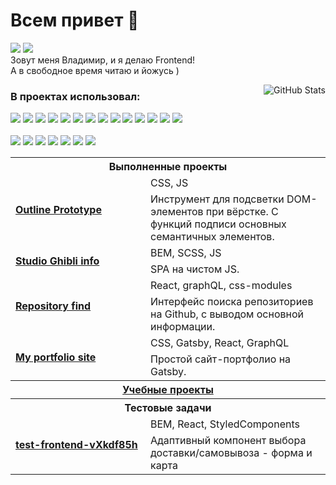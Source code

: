 # Всем привет 👋
<a target="_blank" href="https://t.me/ArtMan_8"><img src="https://img.shields.io/badge/Telegram-000000?style=plastic&logo=Telegram&labelColor=black"/></a>
<a target="_blank" href="mailto:artman888@gmail.com"><img src="https://img.shields.io/badge/Gmail-000000?style=plastic&logo=Gmail&labelColor=black"/></a><br>
Зовут меня Владимир, и я делаю Frontend!<br>
А в свободное время читаю и йожусь )<br>

<img align="right" alt="GitHub Stats" src="https://github-readme-stats.vercel.app/api?username=artman-8&count_private=true&show_icons=true" />
<h3>В&nbspпроектах&nbspиспользовал:</h3>
<div>
  <div>
    <img src="https://img.shields.io/badge/HTML-code-FF0000?style=flat-square&logo=HTML5&labelColor=black">
    <img src="https://img.shields.io/badge/BEM-code-FF0000?style=flat-square&labelColor=black">
    <img src="https://img.shields.io/badge/CSS-code-FF0000?style=flat-square&logo=CSS3&labelColor=black">
    <img src="https://img.shields.io/badge/Sass-code-FF0000?style=flat-square&logo=Sass&labelColor=black">
    <img src="https://img.shields.io/badge/JavaScript-code-FF0000?style=flat-square&logo=JavaScript&labelColor=black">
    <img src="https://img.shields.io/badge/React-code-FF0000?style=flat-square&logo=React&labelColor=black">
    <img src="https://img.shields.io/badge/Redux-code-FF0000?style=flat-square&logo=Redux&labelColor=black">
    <img src="https://img.shields.io/badge/StyledComponents-code-FF0000?style=flat-square&logo=styled-components&labelColor=black">
    <img src="https://img.shields.io/badge/TypeScript-code-FF0000?style=flat-square&logo=TypeScript&labelColor=black">
    <img src="https://img.shields.io/badge/GraphQL-code-FF0000?style=flat-square&logo=GraphQL&labelColor=black">
    <img src="https://img.shields.io/badge/Gatsby-code-FF0000?style=flat-square&logo=Gatsby&labelColor=black">
    <img src="https://img.shields.io/badge/Jest-code-FF0000?style=flat-square&logo=Jest&labelColor=black">
    <img src="https://img.shields.io/badge/Enzyme-code-FF0000?style=flat-square&labelColor=black">
    <img src="https://img.shields.io/badge/JSDoc-code-FF0000?style=flat-square&logo=JSDoc&labelColor=black">
  </div><br>
  <div>
    <img src="https://img.shields.io/badge/VSCode-tool-0000FF?style=flat-square&logo=Visual-Studio-Code&labelColor=black">
    <img src="https://img.shields.io/badge/ESlint-tool-0000FF?style=flat-square&logo=ESlint&labelColor=black">
    <img src="https://img.shields.io/badge/Gulp-tool-0000FF?style=flat-square&logo=gulp&labelColor=black">
    <img src="https://img.shields.io/badge/Webpack-tool-0000FF?style=flat-square&logo=Webpack&labelColor=black">
    <img src="https://img.shields.io/badge/TravisCI-tool-0000FF?style=flat-square&logo=Travis-CI&labelColor=black">
    <img src="https://img.shields.io/badge/ghPages-tool-0000FF?style=flat-square&logo=GitHub&labelColor=black">
    <img src="https://img.shields.io/badge/Figma-tool-0000FF?style=flat-square&logo=Figma&labelColor=black">
  </div>
</div>

<table>
  <tr>
    <th colspan="2" style="font-size: 16px; font-weight: 700;">Выполненные проекты</th>
  </tr>
  <tr>
    <td rowspan="2" width="200"><a target="_blank" href="https://github.com/ArtMan-8/outline-prototype"><b>Outline Prototype</b></a></td>
    <td>CSS, JS</td>
  </tr>
  <tr>
    <td>Инструмент для подсветки DOM-элементов при вёрстке. С функций подписи основных семантичных элементов.</td>
  </tr>
  <tr>
    <td rowspan="2"><a target="_blank" href="https://github.com/ArtMan-8/Studio-Ghibli-info"><b>Studio Ghibli info</a></b></td>
    <td>BEM, SCSS, JS</td>
  </tr>
  <tr>
    <td>SPA на чистом JS.</td>
  </tr>
  <tr>
    <td rowspan="2" width="200"><a target="_blank" href="https://github.com/ArtMan-8/repository-find"><b>Repository find</b></a></td>
    <td>React, graphQL, css-modules</td>
  </tr>
  <tr>
    <td>Интерфейс поиска репозиториев на Github, с выводом основной информации.</td>
  </tr>
  <tr>
    <td rowspan="2"><a target="_blank" href="https://github.com/ArtMan-8/artman-8.github.io"><b>My portfolio site</a></b></td>
    <td>CSS, Gatsby, React, GraphQL</td>
  </tr>
  <tr>
    <td>Простой сайт-портфолио на Gatsby.</td>
  </tr>
  <tr>
    <th colspan="2"><a target="_blank" href="https://github.com/artman-training-projects">Учебные проекты</a></th>
  </tr>
  <tr>
    <th colspan="2" style="font-size: 16px; font-weight: 700;">Тестовые задачи</th>
  </tr>
  <tr>
    <td rowspan="2" width="200"><a target="_blank" href="https://github.com/ArtMan-8/test-frontend-vXkdf85h"><b>test-frontend-vXkdf85h</b></a></td>
    <td>BEM, React, StyledComponents</td>
  </tr>
  <tr>
    <td>Адаптивный компонент выбора доставки/самовывоза - форма и карта</td>
  </tr>
</table>
